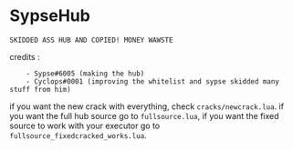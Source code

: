 # SypseHub
```
SKIDDED ASS HUB AND COPIED! MONEY WAWSTE
```
credits : 
```
    - Sypse#6005 (making the hub)
    - Cyclops#0001 (improving the whitelist and sypse skidded many stuff from him)
```
if you want the new crack with everything, check ``cracks/newcrack.lua``.
if you want the full hub source go to ``fullsource.lua``, if you want the fixed source to work with your executor go to ``fullsource_fixedcracked_works.lua``.
